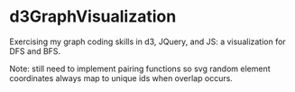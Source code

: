 # d3GraphVisualization
Exercising my graph coding skills in d3, JQuery, and JS: a visualization for DFS and BFS. </br>

Note: still need to implement pairing functions so svg random element coordinates always map to unique ids when overlap occurs. 
